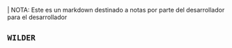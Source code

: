 | NOTA: Este es un markdown destinado a notas por parte del desarrollador para el desarrollador

## `WILDER`
